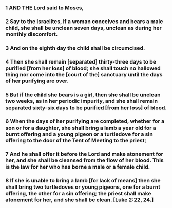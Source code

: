 ### 1 AND THE Lord said to Moses,

### 2 Say to the Israelites, If a woman conceives and bears a male child, she shall be unclean seven days, unclean as during her monthly discomfort.

### 3 And on the eighth day the child shall be circumcised.

### 4 Then she shall remain [separated] thirty-three days to be purified [from her loss] of blood; she shall touch no hallowed thing nor come into the [court of the] sanctuary until the days of her purifying are over.

### 5 But if the child she bears is a girl, then she shall be unclean two weeks, as in her periodic impurity, and she shall remain separated sixty-six days to be purified [from her loss] of blood.

### 6 When the days of her purifying are completed, whether for a son or for a daughter, she shall bring a lamb a year old for a burnt offering and a young pigeon or a turtledove for a sin offering to the door of the Tent of Meeting to the priest;

### 7 And he shall offer it before the Lord and make atonement for her, and she shall be cleansed from the flow of her blood. This is the law for her who has borne a male or a female child.

### 8 If she is unable to bring a lamb [for lack of means] then she shall bring two turtledoves or young pigeons, one for a burnt offering, the other for a sin offering; the priest shall make atonement for her, and she shall be clean. [Luke 2:22, 24.]